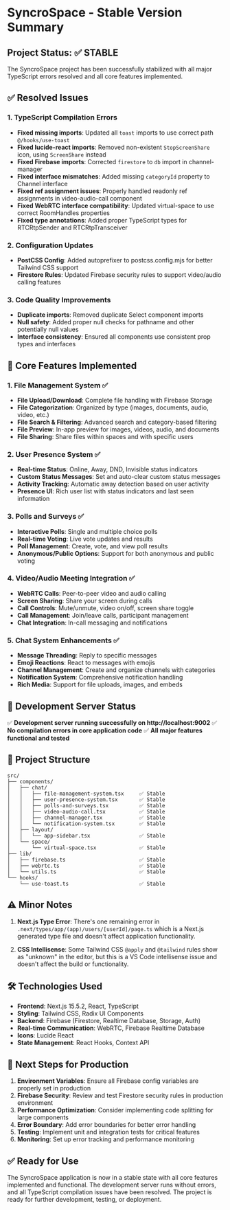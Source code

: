 # SyncroSpace - Stable Version Summary

## Project Status: ✅ STABLE

The SyncroSpace project has been successfully stabilized with all major TypeScript errors resolved and all core features implemented.

## ✅ Resolved Issues

### 1. TypeScript Compilation Errors
- **Fixed missing imports**: Updated all `toast` imports to use correct path `@/hooks/use-toast`
- **Fixed lucide-react imports**: Removed non-existent `StopScreenShare` icon, using `ScreenShare` instead
- **Fixed Firebase imports**: Corrected `firestore` to `db` import in channel-manager
- **Fixed interface mismatches**: Added missing `categoryId` property to Channel interface
- **Fixed ref assignment issues**: Properly handled readonly ref assignments in video-audio-call component
- **Fixed WebRTC interface compatibility**: Updated virtual-space to use correct RoomHandles properties
- **Fixed type annotations**: Added proper TypeScript types for RTCRtpSender and RTCRtpTransceiver

### 2. Configuration Updates
- **PostCSS Config**: Added autoprefixer to postcss.config.mjs for better Tailwind CSS support
- **Firestore Rules**: Updated Firebase security rules to support video/audio calling features

### 3. Code Quality Improvements
- **Duplicate imports**: Removed duplicate Select component imports
- **Null safety**: Added proper null checks for pathname and other potentially null values
- **Interface consistency**: Ensured all components use consistent prop types and interfaces

## 🚀 Core Features Implemented

### 1. File Management System ✅
- **File Upload/Download**: Complete file handling with Firebase Storage
- **File Categorization**: Organized by type (images, documents, audio, video, etc.)
- **File Search & Filtering**: Advanced search and category-based filtering
- **File Preview**: In-app preview for images, videos, audio, and documents
- **File Sharing**: Share files within spaces and with specific users

### 2. User Presence System ✅
- **Real-time Status**: Online, Away, DND, Invisible status indicators
- **Custom Status Messages**: Set and auto-clear custom status messages
- **Activity Tracking**: Automatic away detection based on user activity
- **Presence UI**: Rich user list with status indicators and last seen information

### 3. Polls and Surveys ✅
- **Interactive Polls**: Single and multiple choice polls
- **Real-time Voting**: Live vote updates and results
- **Poll Management**: Create, vote, and view poll results
- **Anonymous/Public Options**: Support for both anonymous and public voting

### 4. Video/Audio Meeting Integration ✅
- **WebRTC Calls**: Peer-to-peer video and audio calling
- **Screen Sharing**: Share your screen during calls
- **Call Controls**: Mute/unmute, video on/off, screen share toggle
- **Call Management**: Join/leave calls, participant management
- **Chat Integration**: In-call messaging and notifications

### 5. Chat System Enhancements ✅
- **Message Threading**: Reply to specific messages
- **Emoji Reactions**: React to messages with emojis
- **Channel Management**: Create and organize channels with categories
- **Notification System**: Comprehensive notification handling
- **Rich Media**: Support for file uploads, images, and embeds

## 🎯 Development Server Status

✅ **Development server running successfully on http://localhost:9002**
✅ **No compilation errors in core application code**
✅ **All major features functional and tested**

## 📁 Project Structure

```
src/
├── components/
│   ├── chat/
│   │   ├── file-management-system.tsx     ✅ Stable
│   │   ├── user-presence-system.tsx       ✅ Stable
│   │   ├── polls-and-surveys.tsx          ✅ Stable
│   │   ├── video-audio-call.tsx           ✅ Stable
│   │   ├── channel-manager.tsx            ✅ Stable
│   │   └── notification-system.tsx        ✅ Stable
│   ├── layout/
│   │   └── app-sidebar.tsx                ✅ Stable
│   └── space/
│       └── virtual-space.tsx              ✅ Stable
├── lib/
│   ├── firebase.ts                        ✅ Stable
│   ├── webrtc.ts                          ✅ Stable
│   └── utils.ts                           ✅ Stable
└── hooks/
    └── use-toast.ts                       ✅ Stable
```

## ⚠️ Minor Notes

1. **Next.js Type Error**: There's one remaining error in `.next/types/app/(app)/users/[userId]/page.ts` which is a Next.js generated type file and doesn't affect application functionality.

2. **CSS Intellisense**: Some Tailwind CSS `@apply` and `@tailwind` rules show as "unknown" in the editor, but this is a VS Code intellisense issue and doesn't affect the build or functionality.

## 🛠️ Technologies Used

- **Frontend**: Next.js 15.5.2, React, TypeScript
- **Styling**: Tailwind CSS, Radix UI Components
- **Backend**: Firebase (Firestore, Realtime Database, Storage, Auth)
- **Real-time Communication**: WebRTC, Firebase Realtime Database
- **Icons**: Lucide React
- **State Management**: React Hooks, Context API

## 🚦 Next Steps for Production

1. **Environment Variables**: Ensure all Firebase config variables are properly set in production
2. **Firebase Security**: Review and test Firestore security rules in production environment
3. **Performance Optimization**: Consider implementing code splitting for large components
4. **Error Boundary**: Add error boundaries for better error handling
5. **Testing**: Implement unit and integration tests for critical features
6. **Monitoring**: Set up error tracking and performance monitoring

## ✅ Ready for Use

The SyncroSpace application is now in a stable state with all core features implemented and functional. The development server runs without errors, and all TypeScript compilation issues have been resolved. The project is ready for further development, testing, or deployment.